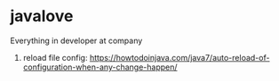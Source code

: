 # javalove
Everything in developer at company

1. reload file config:
https://howtodoinjava.com/java7/auto-reload-of-configuration-when-any-change-happen/
